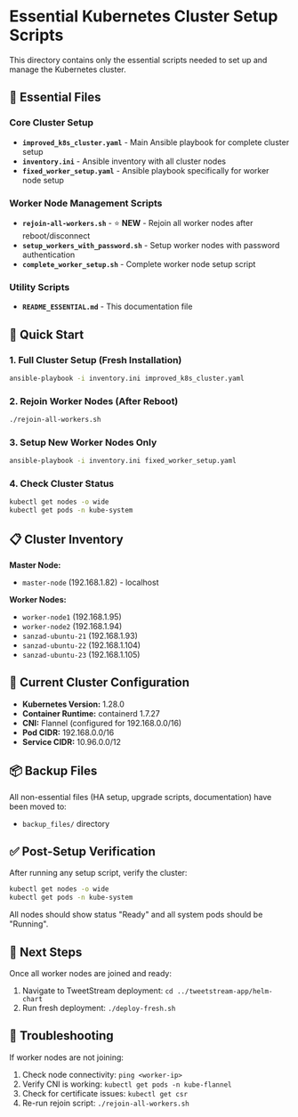 # Essential Kubernetes Cluster Setup Scripts

This directory contains only the essential scripts needed to set up and manage the Kubernetes cluster.

## 📁 Essential Files

### Core Cluster Setup
- **`improved_k8s_cluster.yaml`** - Main Ansible playbook for complete cluster setup
- **`inventory.ini`** - Ansible inventory with all cluster nodes
- **`fixed_worker_setup.yaml`** - Ansible playbook specifically for worker node setup

### Worker Node Management Scripts
- **`rejoin-all-workers.sh`** - ⭐ **NEW** - Rejoin all worker nodes after reboot/disconnect
- **`setup_workers_with_password.sh`** - Setup worker nodes with password authentication
- **`complete_worker_setup.sh`** - Complete worker node setup script

### Utility Scripts
- **`README_ESSENTIAL.md`** - This documentation file

## 🚀 Quick Start

### 1. Full Cluster Setup (Fresh Installation)
```bash
ansible-playbook -i inventory.ini improved_k8s_cluster.yaml
```

### 2. Rejoin Worker Nodes (After Reboot)
```bash
./rejoin-all-workers.sh
```

### 3. Setup New Worker Nodes Only
```bash
ansible-playbook -i inventory.ini fixed_worker_setup.yaml
```

### 4. Check Cluster Status
```bash
kubectl get nodes -o wide
kubectl get pods -n kube-system
```

## 📋 Cluster Inventory

**Master Node:**
- `master-node` (192.168.1.82) - localhost

**Worker Nodes:**
- `worker-node1` (192.168.1.95)
- `worker-node2` (192.168.1.94)
- `sanzad-ubuntu-21` (192.168.1.93)
- `sanzad-ubuntu-22` (192.168.1.104)
- `sanzad-ubuntu-23` (192.168.1.105)

## 🔧 Current Cluster Configuration

- **Kubernetes Version:** 1.28.0
- **Container Runtime:** containerd 1.7.27
- **CNI:** Flannel (configured for 192.168.0.0/16)
- **Pod CIDR:** 192.168.0.0/16
- **Service CIDR:** 10.96.0.0/12

## 📦 Backup Files

All non-essential files (HA setup, upgrade scripts, documentation) have been moved to:
- `backup_files/` directory

## ✅ Post-Setup Verification

After running any setup script, verify the cluster:

```bash
kubectl get nodes -o wide
kubectl get pods -n kube-system
```

All nodes should show status "Ready" and all system pods should be "Running".

## 🎯 Next Steps

Once all worker nodes are joined and ready:
1. Navigate to TweetStream deployment: `cd ../tweetstream-app/helm-chart`
2. Run fresh deployment: `./deploy-fresh.sh`

## 🔧 Troubleshooting

If worker nodes are not joining:
1. Check node connectivity: `ping <worker-ip>`
2. Verify CNI is working: `kubectl get pods -n kube-flannel`
3. Check for certificate issues: `kubectl get csr`
4. Re-run rejoin script: `./rejoin-all-workers.sh` 